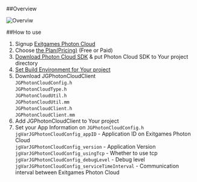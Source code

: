 ##Overview

![Overviw](http://i.imgur.com/wXDruBI.png)

##How to use

1. Signup [Exitgames Photon Cloud](https://cloud.exitgames.com)
2. Choose [the Plan(Pricing)](https://cloud.exitgames.com/Pricing) (Free or Paid)
3. [Download Photon Cloud SDK](https://cloud.exitgames.com/Download) & put Photon Cloud SDK to Your project directory
4. [Set Build Environment for Your project](https://github.com/kimbobv22/JGPhotonCloudClient/wiki/Build-Setting-for-XCode)
5. Download JGPhotonCloudClient<br/>
`JGPhotonCloudConfig.h`<br/>
`JGPhotonCloudType.h`<br/>
`JGPhotonCloudUtil.h`<br/>
`JGPhotonCloudUtil.mm`<br/>
`JGPhotonCloudClient.h`<br/>
`JGPhotonCloudClient.mm`<br/>
6. Add JGPhotonCloudClient to Your project
7. Set your App Information on `JGPhotonCloudConfig.h`<br/>
`jgVarJGPhotonCloudConfig_appID` - Application ID on Exitgames Photon Cloud<br/>
`jgVarJGPhotonCloudConfig_version` - Application Version<br/>
`jgVarJGPhotonCloudConfig_usingTcp` - Whether to use tcp<br/>
`jgVarJGPhotonCloudConfig_debugLevel` - Debug level<br/>
`jgVarJGPhotonCloudConfig_serviceTimeInterval` - Communication interval between Exitgames Photon Cloud<br/>
